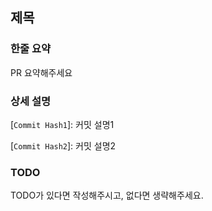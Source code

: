 ## 제목

### 한줄 요약

PR 요약해주세요

### 상세 설명

[`Commit Hash1`]: 커밋 설명1

[`Commit Hash2`]: 커밋 설명2

### TODO

TODO가 있다면 작성해주시고, 없다면 생략해주세요.
